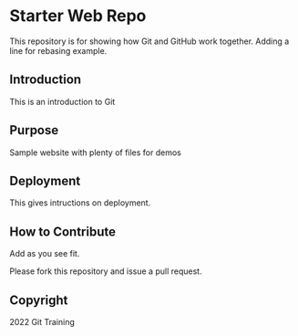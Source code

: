 # Starter Web Repo

This repository is for showing how Git and GitHub work together. Adding a line for rebasing example. 

## Introduction
This is an introduction to Git

## Purpose

Sample website with plenty of files for demos

## Deployment
This gives intructions on deployment. 

## How to Contribute

Add as you see fit. 

Please fork this repository and issue a pull request. 

## Copyright
2022 Git Training 
